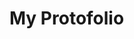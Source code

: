 # My Protofolio
<div id="heaader" align="center">
  <a href="https://jayengx.github.io/protofolio/"</a>
</div>
